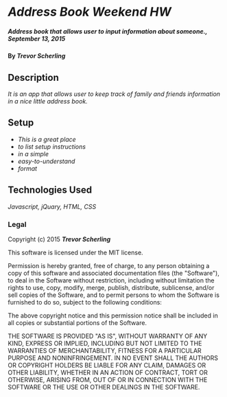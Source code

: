 # _Address Book Weekend HW_

##### _Address book that allows user to input information about someone., September 13, 2015_

#### By _**Trevor Scherling**_

## Description

_It is an app that allows user to keep track of family and friends information in a nice little address book._

## Setup

* _This is a great place_
* _to list setup instructions_
* _in a simple_
* _easy-to-understand_
* _format_


## Technologies Used

_Javascript, jQuary, HTML, CSS_

### Legal

Copyright (c) 2015 **_Trevor Scherling_**

This software is licensed under the MIT license.

Permission is hereby granted, free of charge, to any person obtaining a copy
of this software and associated documentation files (the "Software"), to deal
in the Software without restriction, including without limitation the rights
to use, copy, modify, merge, publish, distribute, sublicense, and/or sell
copies of the Software, and to permit persons to whom the Software is
furnished to do so, subject to the following conditions:

The above copyright notice and this permission notice shall be included in
all copies or substantial portions of the Software.

THE SOFTWARE IS PROVIDED "AS IS", WITHOUT WARRANTY OF ANY KIND, EXPRESS OR
IMPLIED, INCLUDING BUT NOT LIMITED TO THE WARRANTIES OF MERCHANTABILITY,
FITNESS FOR A PARTICULAR PURPOSE AND NONINFRINGEMENT. IN NO EVENT SHALL THE
AUTHORS OR COPYRIGHT HOLDERS BE LIABLE FOR ANY CLAIM, DAMAGES OR OTHER
LIABILITY, WHETHER IN AN ACTION OF CONTRACT, TORT OR OTHERWISE, ARISING FROM,
OUT OF OR IN CONNECTION WITH THE SOFTWARE OR THE USE OR OTHER DEALINGS IN
THE SOFTWARE.
